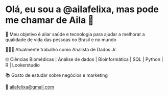 <h1> Olá, eu sou a @ailafelixa, mas pode me chamar de Aila 👋 </h1> 

🚀 Meu objetivo é aliar saúde e tecnologia para ajudar a melhorar a qualidade de vida das pessoas no Brasil e no mundo

👩🏾‍💻 Atualmente trabalho como Analista de Dados Jr. 

🤓 Ciências Biomédicas | Análise de dados | Bioinformática | SQL | Python | R | Lookerstudio  

📚 Gosto de estudar sobre negócios e marketing

📩 ailafelixa@gmail.com


<!---
ailafelixa/ailafelixa is a ✨ special ✨ repository because its `README.md` (this file) appears on your GitHub profile.
You can click the Preview link to take a look at your changes.
--->
